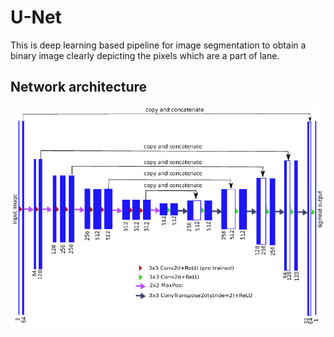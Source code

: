 # U-Net
This is deep learning based pipeline for image segmentation to obtain a binary image clearly depicting the pixels which are a part of lane.
## Network architecture
![U-Net Overview](../unet.png)
